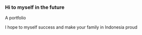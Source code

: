 ### Hi to myself in the future
A portfolio


I hope to myself success and make your family in Indonesia proud
<!--
**Ciut1/ciut1** is a ✨ _special_ ✨ repository because its `README.md` (this file) appears on your GitHub profile.

Here are some ideas to get you started:

- 🔭 I’m currently working on web development
- 🌱 I’m currently learning JavaScript
- 👯 I’m looking to collaborate on creating website
- 🤔 I’m looking for help with how to create a website
- 💬 Ask me about anything
- 📫 How to reach me: williamyeoshuhok1st@gmail.com
- 😄 Pronouns: Male
- ⚡ Fun fact: Indonesian
-->
